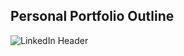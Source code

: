 ## Personal Portfolio Outline

![LinkedIn Header](https://user-images.githubusercontent.com/34866341/162854151-6aae4c25-12ec-409e-8f89-c5b3245d69cc.png)
